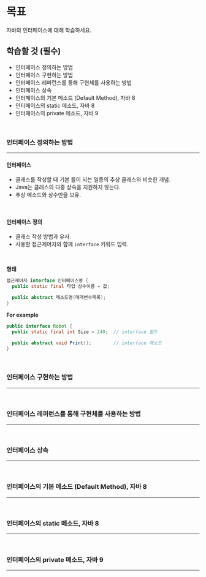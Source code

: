 # 목표
자바의 인터페이스에 대해 학습하세요.
<br>

## 학습할 것 (필수)
- 인터페이스 정의하는 방법
- 인터페이스 구현하는 방법
- 인터페이스 레퍼런스를 통해 구현체를 사용하는 방법
- 인터페이스 상속
- 인터페이스의 기본 메소드 (Default Method), 자바 8
- 인터페이스의 static 메소드, 자바 8
- 인터페이스의 private 메소드, 자바 9
<br>


### 인터페이스 정의하는 방법
---
  #### 인터페이스
   - 클래스를 작성할 때 기본 틀이 되는 일종의 추상 클래스와 비슷한 개념.
   - Java는 클래스의 다중 상속을 지원하지 않는다.
   - 추상 메소드와 상수만을 보유.
<br>

  #### 인터페이스 정의
   - 클래스 작성 방법과 유사.
   - 사용할 접근제어자와 함께 `interface` 키워드 입력.
<br>

  **형태**
  ```java
  접근제어자 interface 인터페이스명 {
    public static final 타입 상수이름 = 값;

    public abstract 메소드명(매개변수목록);
  }
  ```

  **For example**
  ```java
  public interface Robot {
    public static final int Size = 240;  // interface 필드

    public abstract void Print();        // interface 메소드
  }
  ```
<br>


### 인터페이스 구현하는 방법
---

<br>


### 인터페이스 레퍼런스를 통해 구현체를 사용하는 방법
---
<br>


### 인터페이스 상속
---
<br>


### 인터페이스의 기본 메소드 (Default Method), 자바 8
---
<br>


### 인터페이스의 static 메소드, 자바 8
---
<br>


### 인터페이스의 private 메소드, 자바 9
---
<br>
